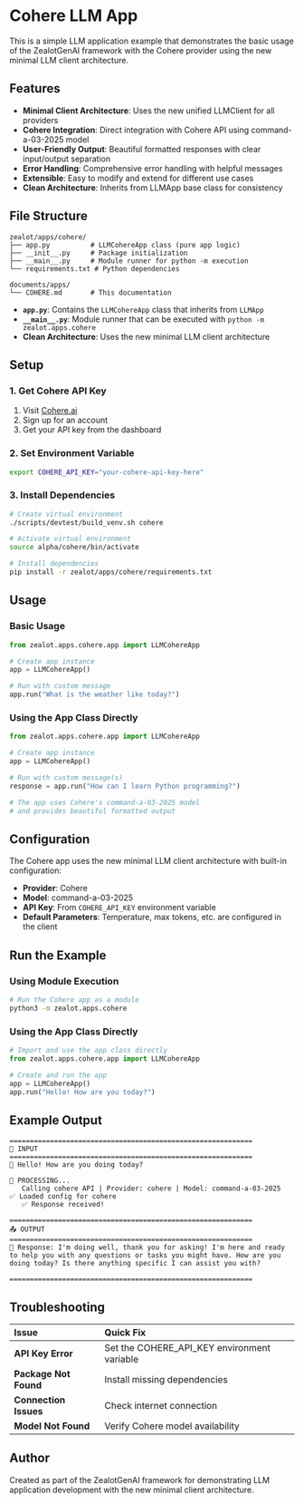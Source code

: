 # Cohere LLM App

This is a simple LLM application example that demonstrates the basic usage of the ZealotGenAI framework with the Cohere provider using the new minimal LLM client architecture.

## Features

- **Minimal Client Architecture**: Uses the new unified LLMClient for all providers
- **Cohere Integration**: Direct integration with Cohere API using command-a-03-2025 model
- **User-Friendly Output**: Beautiful formatted responses with clear input/output separation
- **Error Handling**: Comprehensive error handling with helpful messages
- **Extensible**: Easy to modify and extend for different use cases
- **Clean Architecture**: Inherits from LLMApp base class for consistency

## File Structure

```
zealot/apps/cohere/
├── app.py          # LLMCohereApp class (pure app logic)
├── __init__.py     # Package initialization
├── __main__.py     # Module runner for python -m execution
└── requirements.txt # Python dependencies

documents/apps/
└── COHERE.md       # This documentation
```

- **`app.py`**: Contains the `LLMCohereApp` class that inherits from `LLMApp`
- **`__main__.py`**: Module runner that can be executed with `python -m zealot.apps.cohere`
- **Clean Architecture**: Uses the new minimal LLM client architecture

## Setup

### 1. Get Cohere API Key

1. Visit [Cohere.ai](https://cohere.ai)
2. Sign up for an account
3. Get your API key from the dashboard

### 2. Set Environment Variable

```bash
export COHERE_API_KEY="your-cohere-api-key-here"
```

### 3. Install Dependencies

```bash
# Create virtual environment
./scripts/devtest/build_venv.sh cohere

# Activate virtual environment
source alpha/cohere/bin/activate

# Install dependencies
pip install -r zealot/apps/cohere/requirements.txt
```

## Usage

### Basic Usage

```python
from zealot.apps.cohere.app import LLMCohereApp

# Create app instance
app = LLMCohereApp()

# Run with custom message
app.run("What is the weather like today?")
```

### Using the App Class Directly

```python
from zealot.apps.cohere.app import LLMCohereApp

# Create app instance
app = LLMCohereApp()

# Run with custom message(s)
response = app.run("How can I learn Python programming?")

# The app uses Cohere's command-a-03-2025 model
# and provides beautiful formatted output
```

## Configuration

The Cohere app uses the new minimal LLM client architecture with built-in configuration:

- **Provider**: Cohere
- **Model**: command-a-03-2025
- **API Key**: From `COHERE_API_KEY` environment variable
- **Default Parameters**: Temperature, max tokens, etc. are configured in the client

## Run the Example

### Using Module Execution

```bash
# Run the Cohere app as a module
python3 -m zealot.apps.cohere
```

### Using the App Class Directly

```python
# Import and use the app class directly
from zealot.apps.cohere.app import LLMCohereApp

# Create and run the app
app = LLMCohereApp()
app.run("Hello! How are you today?")
```

## Example Output

```
============================================================
📝 INPUT
============================================================
🤖 Hello! How are you doing today?

🔄 PROCESSING...
   Calling cohere API | Provider: cohere | Model: command-a-03-2025
✅ Loaded config for cohere
   ✅ Response received!

============================================================
📤 OUTPUT
============================================================
🤖 Response: I'm doing well, thank you for asking! I'm here and ready to help you with any questions or tasks you might have. How are you doing today? Is there anything specific I can assist you with?

============================================================
```

## Troubleshooting

| Issue                 | Quick Fix                                   |
|:----------------------|:--------------------------------------------|
| **API Key Error**     | Set the COHERE_API_KEY environment variable |
| **Package Not Found** | Install missing dependencies                |
| **Connection Issues** | Check internet connection                   |
| **Model Not Found**   | Verify Cohere model availability            |

## Author

Created as part of the ZealotGenAI framework for demonstrating LLM application development with the new minimal client architecture.

